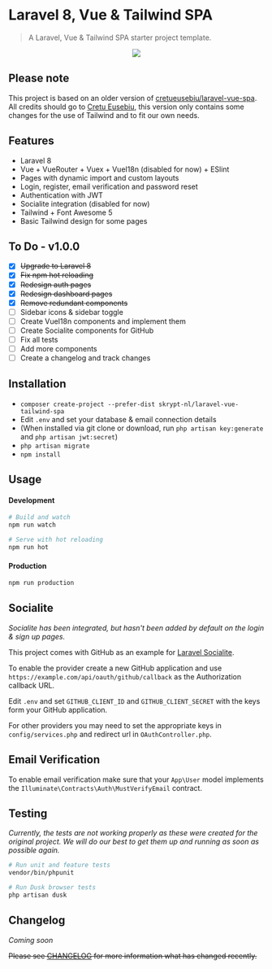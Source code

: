 # Laravel 8, Vue & Tailwind SPA 

> A Laravel, Vue & Tailwind SPA starter project template.

<p align="center">
    <img src="https://i.imgur.com/ds6I5jV.png">
</p>

## Please note
This project is based on an older version of [cretueusebiu/laravel-vue-spa](https://github.com/cretueusebiu/laravel-vue-spa).
All credits should go to [Cretu Eusebiu](https://github.com/cretueusebiu),
this version only contains some changes for the use of Tailwind and to fit our own needs.

## Features

- Laravel 8
- Vue + VueRouter + Vuex + VueI18n (disabled for now) + ESlint
- Pages with dynamic import and custom layouts
- Login, register, email verification and password reset
- Authentication with JWT
- Socialite integration (disabled for now)
- Tailwind + Font Awesome 5
- Basic Tailwind design for some pages

## To Do - v1.0.0
- [x] ~~Upgrade to Laravel 8~~
- [x] ~~Fix npm hot reloading~~
- [x] ~~Redesign auth pages~~
- [x] ~~Redesign dashboard pages~~
- [x] ~~Remove redundant components~~
- [ ] Sidebar icons & sidebar toggle
- [ ] Create VueI18n components and implement them
- [ ] Create Socialite components for GitHub
- [ ] Fix all tests
- [ ] Add more components
- [ ] Create a changelog and track changes

## Installation

- `composer create-project --prefer-dist skrypt-nl/laravel-vue-tailwind-spa`
- Edit `.env` and set your database & email connection details
- (When installed via git clone or download, run `php artisan key:generate` and `php artisan jwt:secret`)
- `php artisan migrate`
- `npm install`

## Usage

#### Development

```bash
# Build and watch
npm run watch

# Serve with hot reloading
npm run hot
```

#### Production

```bash
npm run production
```

## Socialite

_Socialite has been integrated, but hasn't been added by default on the login & sign up pages._ 

This project comes with GitHub as an example for [Laravel Socialite](https://laravel.com/docs/8.x/socialite).

To enable the provider create a new GitHub application and use `https://example.com/api/oauth/github/callback` as the Authorization callback URL.

Edit `.env` and set `GITHUB_CLIENT_ID` and `GITHUB_CLIENT_SECRET` with the keys form your GitHub application.

For other providers you may need to set the appropriate keys in `config/services.php` and redirect url in `OAuthController.php`.

## Email Verification

To enable email verification make sure that your `App\User` model implements the `Illuminate\Contracts\Auth\MustVerifyEmail` contract.

## Testing

_Currently, the tests are not working properly as these were created for the original project._
_We will do our best to get them up and running as soon as possible again._

```bash
# Run unit and feature tests
vendor/bin/phpunit

# Run Dusk browser tests
php artisan dusk
```

## Changelog

_Coming soon_

~~Please see [CHANGELOG](CHANGELOG.md) for more information what has changed recently.~~
